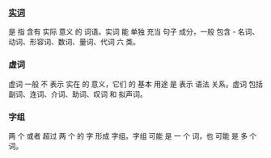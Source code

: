 ### [实词](http://blog.sina.com.cn/s/blog_5bdd992f01017ex9.html)
是 指 含有 实际 意义 的 词语。实词 能 单独 充当 句子 成分，一般 包含 - 名词、动词、形容词、数词、量词、代词 六 类。


### 虚词
虚词 一般 不 表示 实在 的 意义，它们 的 基本 用途 是 表示 语法 关系。虚词 包括 副词、连词、介词、助词、叹词 和 拟声词。

### 字组
两 个 或者 超过 两 个 的 字 形成 字组。字组 可能 是 一 个 词，也 可能 是 多 个 词。